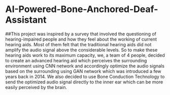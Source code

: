 # AI-Powered-Bone-Anchored-Deaf-Assistant
##This project was inspired by a survey that involved the questioning of hearing-impaired people and how they feel about the
working of current hearing aids. Most of them felt that the traditional hearing aids did not amplify the audio signal above the
considerable levels. So to make these hearing aids work to its maximum capacity, we, a team of 4 people, decided to create an 
advanced hearing aid which perceives the surrounding environment using CNN network and accordingly optimize the audio signals
based on the surrounding using GAN network which was introduced a few years back in 2014. We also decided to use Bone Conduction 
Technology to send the optimized audio signal directly to the inner ear which can be more easily perceived by the brain.
